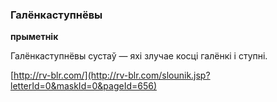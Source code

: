 ### Галёнкаступнёвы
**прыметнік**

Галёнкаступнёвы сустаў — яхі злучае косці галёнкі і ступні.

<a rel="author">[http://rv-blr.com/](http://rv-blr.com/slounik.jsp?letterId=0&maskId=0&pageId=656)</a>
